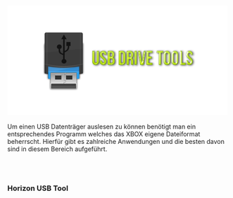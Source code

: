 <img src="https://raw.githubusercontent.com/RAConquista/XBOX360/master/docs/images/USB2.png"/></img>
<br>
<p>Um einen USB Datenträger auslesen zu können benötigt man ein entsprechendes Programm welches das XBOX eigene Dateiformat 
beherrscht. Hierfür gibt es zahlreiche Anwendungen und die besten davon sind in diesem Bereich aufgeführt.</p>
<br>
<br>
<h3>Horizon USB Tool</h3>
<br>
<p></p>
